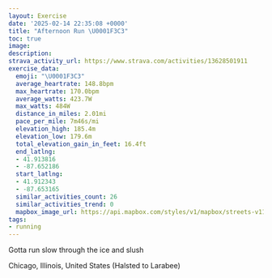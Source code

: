 ```yaml
---
layout: Exercise
date: '2025-02-14 22:35:08 +0000'
title: "Afternoon Run \U0001F3C3"
toc: true
image:
description:
strava_activity_url: https://www.strava.com/activities/13628501911
exercise_data:
  emoji: "\U0001F3C3"
  average_heartrate: 148.8bpm
  max_heartrate: 170.0bpm
  average_watts: 423.7W
  max_watts: 484W
  distance_in_miles: 2.01mi
  pace_per_mile: 7m46s/mi
  elevation_high: 185.4m
  elevation_low: 179.6m
  total_elevation_gain_in_feet: 16.4ft
  end_latlng:
  - 41.913816
  - -87.652186
  start_latlng:
  - 41.912343
  - -87.653165
  similar_activities_count: 26
  similar_activities_trend: 0
  mapbox_image_url: https://api.mapbox.com/styles/v1/mapbox/streets-v11/static/path-5+787af2-1.0(ygy~Ffm~uO%3FoEGuBE%7BDGaBBa%40IcC%40WC%5D%40oAEiA%3F%7D%40Dy%40GyCD%7DAIsEB_AACC%3FsANe%40%3FGEAmCB%7B%40CQGSCOG%7BDDkAEoB%3F%7DA%40w%40Ce%40M%5BAw%40Da%40Eu%40C%7DBCiA%40wCI%7DEBcBCYHd%40%3FhANjBGlAHzJCz%40Jj%40%40tABj%40HV%40N%3FpDANIRAPBXHp%40DhBI%7C%40BfAIz%40LlAD%7CABBF%40%60BIBBBDAt%40D~CCVD~E%3FhHBh%40%3Fx%40Hp%40Bt%40A%5CB%5EIbEDr%40%3Fh%40),pin-s-s+e5b22e(-87.65156,41.91373),pin-s-f+89ae00(-87.65024999999994,41.91385)/auto/800x800?access_token=pk.eyJ1Ijoiam9zaGJlY2ttYW4iLCJhIjoiY205eWR2aDd1MWZ6djJrbXc4a3M0bWZleiJ9.XiG9OWkNcZk2QzjJbxLB4A
tags:
- running
---
```


Gotta run slow through the ice and slush

Chicago, Illinois, United States (Halsted to Larabee)
